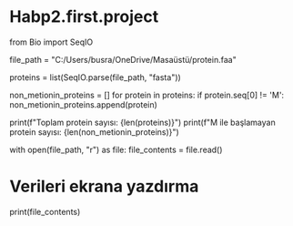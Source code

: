# Habp2.first.project

from Bio import SeqIO

file_path = "C:/Users/busra/OneDrive/Masaüstü/protein.faa"

proteins = list(SeqIO.parse(file_path, "fasta"))

non_metionin_proteins = []
for protein in proteins:
    if protein.seq[0] != 'M':
        non_metionin_proteins.append(protein)
        
print(f"Toplam protein sayısı: {len(proteins)}")
print(f"M ile başlamayan protein sayısı: {len(non_metionin_proteins)}")

with open(file_path, "r") as file:
    file_contents = file.read()

# Verileri ekrana yazdırma
print(file_contents) 
